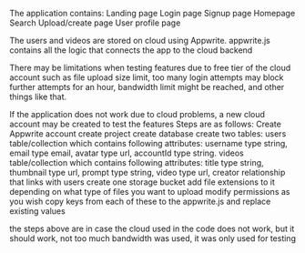 The application contains:
Landing page
Login page
Signup page
Homepage
Search
Upload/create page
User profile page

The users and videos are stored on cloud using Appwrite.
appwrite.js contains all the logic that connects the app to the cloud backend

There may be limitations when testing features due to free tier of the cloud account such as file upload size limit,
too many login attempts may block further attempts for an hour, bandwidth limit might be reached, and other things like that.

If the application does not work due to cloud problems, a new cloud account may be created to test the features
Steps are as follows:
Create Appwrite account
create project
create database
create two tables:
users table/collection which contains following attributes:
username type string, email type email, avatar type url, accountId type string.
videos table/collection which contains following attributes:
title type string, thumbnail type url, prompt type string, video type url, creator relationship that links with users
create one storage bucket
add file extensions to it depending on what type of files you want to upload
modify permissions as you wish
copy keys from each of these to the appwrite.js and replace existing values

the steps above are in case the cloud used in the code does not work, but it should work, not too much bandwidth was used, it was only used for testing



 
